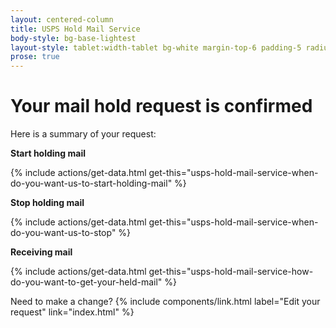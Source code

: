 ```yaml
---
layout: centered-column
title: USPS Hold Mail Service
body-style: bg-base-lightest
layout-style: tablet:width-tablet bg-white margin-top-6 padding-5 radius-lg shadow-3
prose: true
---
```


# Your mail hold request is confirmed

Here is a summary of your request:

**Start holding mail**

{% include actions/get-data.html get-this="usps-hold-mail-service-when-do-you-want-us-to-start-holding-mail" %}

**Stop holding mail**

{% include actions/get-data.html get-this="usps-hold-mail-service-when-do-you-want-us-to-stop" %}

**Receiving mail**

{% include actions/get-data.html get-this="usps-hold-mail-service-how-do-you-want-to-get-your-held-mail" %}

Need to make a change? {% include components/link.html label="Edit your request" link="index.html" %}